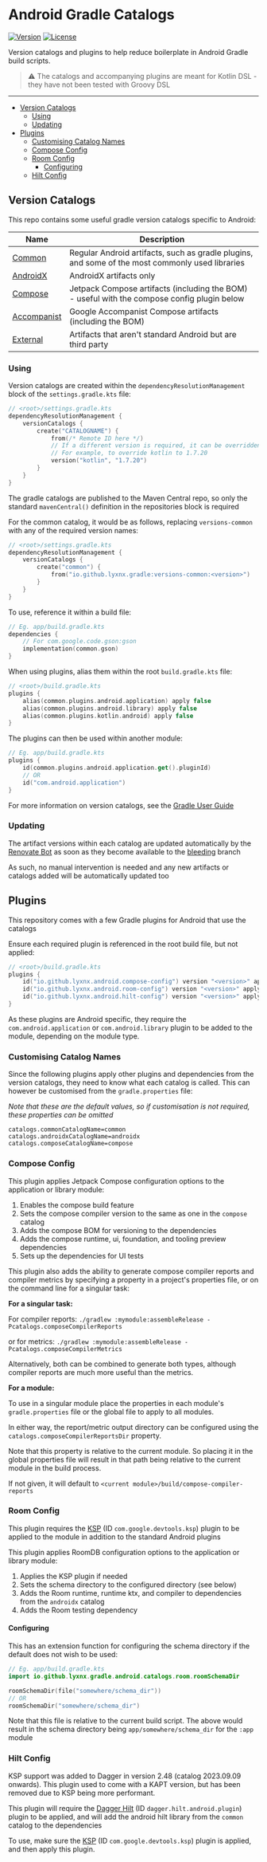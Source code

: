 # Android Gradle Catalogs <GitHub path="Lyxnx/android-gradle-catalogs" />

[![Version](https://img.shields.io/maven-central/v/io.github.lyxnx.gradle/versions-common?style=flat-square)][mavenCentral]
[![License](https://img.shields.io/github/license/Lyxnx/android-gradle-catalogs?style=flat-square)][license]

Version catalogs and plugins to help reduce boilerplate in Android Gradle build scripts.

> :warning: The catalogs and accompanying plugins are meant for Kotlin DSL - they have not been tested with Groovy DSL

---

<!-- START doctoc generated TOC please keep comment here to allow auto update -->
<!-- DON'T EDIT THIS SECTION, INSTEAD RE-RUN doctoc TO UPDATE -->

- [Version Catalogs](#version-catalogs)
  - [Using](#using)
  - [Updating](#updating)
- [Plugins](#plugins)
  - [Customising Catalog Names](#customising-catalog-names)
  - [Compose Config](#compose-config)
  - [Room Config](#room-config)
    - [Configuring](#configuring)
  - [Hilt Config](#hilt-config)

<!-- END doctoc generated TOC please keep comment here to allow auto update -->

## Version Catalogs

This repo contains some useful gradle version catalogs specific to Android:

| Name                                                   | Description                                                                                     |
|--------------------------------------------------------|-------------------------------------------------------------------------------------------------|
| [Common](versions-common/libs.versions.toml)           | Regular Android artifacts, such as gradle plugins, and some of the most commonly used libraries |
| [AndroidX](versions-androidx/libs.versions.toml)       | AndroidX artifacts only                                                                         |
| [Compose](versions-compose/libs.versions.toml)         | Jetpack Compose artifacts (including the BOM) - useful with the compose config plugin below     |
| [Accompanist](versions-accompanist/libs.versions.toml) | Google Accompanist Compose artifacts (including the BOM)                                        |
| [External](versions-external/libs.versions.toml)       | Artifacts that aren't standard Android but are third party                                      |

### Using

Version catalogs are created within the `dependencyResolutionManagement` block of the `settings.gradle.kts` file:

```kotlin
// <root>/settings.gradle.kts
dependencyResolutionManagement {
    versionCatalogs {
        create("CATALOGNAME") {
            from(/* Remote ID here */)
            // If a different version is required, it can be overridden:
            // For example, to override kotlin to 1.7.20
            version("kotlin", "1.7.20")
        }
    }
}
```

The gradle catalogs are published to the Maven Central repo, so only the standard `mavenCentral()` definition in the
repositories block is required

For the common catalog, it would be as follows, replacing `versions-common` with any of the required version names:

```kotlin
// <root>/settings.gradle.kts
dependencyResolutionManagement {
    versionCatalogs {
        create("common") {
            from("io.github.lyxnx.gradle:versions-common:<version>")
        }
    }
}
```

To use, reference it within a build file:

```kotlin
// Eg. app/build.gradle.kts
dependencies {
    // For com.google.code.gson:gson
    implementation(common.gson)
}
```

When using plugins, alias them within the root `build.gradle.kts` file:

```kotlin
// <root>/build.gradle.kts
plugins {
    alias(common.plugins.android.application) apply false
    alias(common.plugins.android.library) apply false
    alias(common.plugins.kotlin.android) apply false
}
```

The plugins can then be used within another module:

```kotlin
// Eg. app/build.gradle.kts
plugins {
    id(common.plugins.android.application.get().pluginId)
    // OR
    id("com.android.application")
}
```

For more information on version catalogs, see
the [Gradle User Guide](https://docs.gradle.org/current/userguide/platforms.html)

### Updating

The artifact versions within each catalog are updated automatically by
the [Renovate Bot](https://github.com/renovatebot/renovate) as soon as they become available to
the [bleeding](https://github.com/Lyxnx/android-gradle-catalogs/tree/bleeding) branch

As such, no manual intervention is needed and any new artifacts or catalogs added will be automatically updated too

## Plugins

This repository comes with a few Gradle plugins for Android that use the catalogs

Ensure each required plugin is referenced in the root build file, but not applied:

```kotlin
// <root>/build.gradle.kts
plugins {
    id("io.github.lyxnx.android.compose-config") version "<version>" apply false
    id("io.github.lyxnx.android.room-config") version "<version>" apply false
    id("io.github.lyxnx.android.hilt-config") version "<version>" apply false
}
```

As these plugins are Android specific, they require the `com.android.application`
or `com.android.library` plugin to be added to the module, depending on the module type.

### Customising Catalog Names

Since the following plugins apply other plugins and dependencies from the version catalogs, they need to know what each
catalog is called. This can however be customised from the `gradle.properties` file:

*Note that these are the default values, so if customisation is not required, these properties can be omitted*

```properties
catalogs.commonCatalogName=common
catalogs.androidxCatalogName=androidx
catalogs.composeCatalogName=compose
```

### Compose Config

This plugin applies Jetpack Compose configuration options to the application or library module:

1. Enables the compose build feature
2. Sets the compose compiler version to the same as one in the `compose` catalog
3. Adds the compose BOM for versioning to the dependencies
4. Adds the compose runtime, ui, foundation, and tooling preview dependencies
5. Sets up the dependencies for UI tests

This plugin also adds the ability to generate compose compiler reports and compiler metrics by specifying a property in
a project's properties file, or on the command line for a singular task:

**For a singular task:**

For compiler reports:
`./gradlew :mymodule:assembleRelease -Pcatalogs.composeCompilerReports`

or for metrics:
`./gradlew :mymodule:assembleRelease -Pcatalogs.composeCompilerMetrics`

Alternatively, both can be combined to generate both types, although compiler reports are much more useful than the
metrics.

**For a module:**

To use in a singular module place the properties in each module's `gradle.properties` file or the global file to apply
to all modules.

In either way, the report/metric output directory can be configured using the `catalogs.composeCompilerReportsDir`
property.

Note that this property is relative to the current module. So placing it in the global properties file will
result in that path being relative to the current module in the build process.

If not given, it will default to `<current module>/build/compose-compiler-reports`

### Room Config

This plugin requires the [KSP](https://github.com/google/ksp) (ID `com.google.devtools.ksp`) plugin to be applied to the
module in addition to the standard Android plugins

This plugin applies RoomDB configuration options to the application or library module:

1. Applies the KSP plugin if needed
2. Sets the schema directory to the configured directory (see below)
3. Adds the Room runtime, runtime ktx, and compiler to dependencies from the `androidx` catalog
4. Adds the Room testing dependency

#### Configuring

This has an extension function for configuring the schema directory if the default does not wish to be used:

```kotlin
// Eg. app/build.gradle.kts
import io.github.lyxnx.gradle.android.catalogs.room.roomSchemaDir

roomSchemaDir(file("somewhere/schema_dir"))
// OR
roomSchemaDir("somewhere/schema_dir")
```

Note that this file is relative to the current build script.
The above would result in the schema directory being `app/somewhere/schema_dir` for the `:app` module

### Hilt Config

KSP support was added to Dagger in version 2.48 (catalog 2023.09.09 onwards). This plugin used to come with a KAPT version, 
but has been removed due to KSP being more performant.

This plugin will require the [Dagger Hilt](https://dagger.dev/hilt/gradle-setup.html) (ID `dagger.hilt.android.plugin`)
plugin to be applied, and will add the android hilt library from the `common` catalog to the dependencies

To use, make sure the [KSP](https://github.com/google/ksp) (ID `com.google.devtools.ksp`) plugin is applied, and then
apply this plugin.

[mavenCentral]: https://search.maven.org/artifact/io.github.lyxnx.gradle/versions-common

[license]: LICENCE
